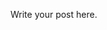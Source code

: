 <!-- 
.. title: Software Pick: Docear
.. slug: software-pick-docear
.. date: 2015-11-14 13:56:34 UTC-05:00
.. tags: draft
.. category: 
.. link: 
.. description: 
.. type: text
-->

Write your post here.
